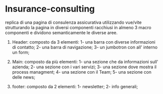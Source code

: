 # Insurance-consulting

replica di una pagina di consulenza assicurativa utilizzando vue/vite strutturando la pagina in diversi componenti racchiusi in almeno 3 macro componenti e dividono semanticamente le diverse aree.

1. Header: composto da 3 elementi:
   1- una barra con diverse informazioni di contatto;
   2- una barra di navigazione;
   3- un jumbotron con all' interno un form;

2. Main: composto da più elementi:
   1- una sezione che da informazioni sull' azienda;
   2- una sezione con i vari servizi;
   3- una sezione dove mostra il process managment;
   4- una sezione con il Team;
   5- una sezione con delle news;

3. footer: composto da 2 elementi:
   1- newsletter;
   2- info generali;
